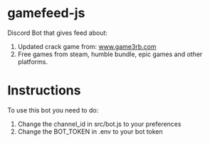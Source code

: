 # gamefeed-js
Discord Bot that gives feed about:
1. Updated crack game from: www.game3rb.com
2. Free games from steam, humble bundle, epic games and other platforms.

# Instructions
To use this bot you need to do:
1. Change the channel_id in src/bot.js to your preferences
2. Change the BOT_TOKEN in .env to your bot token
